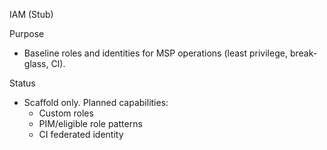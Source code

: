 IAM (Stub)

Purpose
- Baseline roles and identities for MSP operations (least privilege, break-glass, CI).

Status
- Scaffold only. Planned capabilities:
  - Custom roles
  - PIM/eligible role patterns
  - CI federated identity


